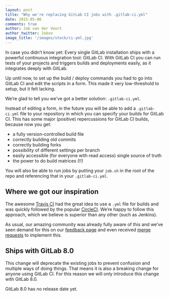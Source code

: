 ```yaml
---
layout: post
title: "Why we're replacing GitLab CI jobs with .gitlab-ci.yml"
date: 2015-05-06
comments: true
author: Job van der Voort
author_twitter: Jobvo
image_title: '/images/stock/ci-yml.jpg'
---
```


In case you didn’t know yet: Every single GitLab installation
ships with a powerful continuous integration tool: GitLab CI.
With GitLab CI you can run tests of your projects and triggers
builds and deployments easily,
as it integrates deeply with GitLab.

Up until now, to set up the build / deploy commands you had to
go into GitLab CI and edit the scripts in a form. This made
it very low-threshold to setup, but it felt lacking.

We’re glad to tell you we’ve got a better solution:
`.gitlab-ci.yml`.

<!--more-->

Instead of editing a form, in the future you will be able to
add a `.gitlab-ci.yml` file to your repository in which you
can specify your builds for GitLab CI.
This has some major (positive) repercussions for GitLab CI
builds, because now you get:

- a fully version-controlled build file
- correctly building old commits
- correctly building forks
- possibility of different settings per branch
- easily accessible (for everyone with read access) single source of truth
- the power to do build matrices (!!)

You will also be able to run jobs by putting your
`job.sh` in the root of the repo and referencing that in your
`.gitlab-ci.yml`.

## Where we got our inspiration

The awesome [Travis CI](https://travis-ci.org/) had the great
idea to use a `.yml` file for builds and was quickly followed
by the popular [CircleCI](https://circleci.com). We’re happy
to follow this approach, which we believe is superior than
any other (such as Jenkins).

As usual, our amazing community was already fully aware of this
and we’ve seen demand for this on our [feedback page](http://feedback.gitlab.com/forums/176466-general/suggestions/5591851-store-build-configuration-in-the-repo-like-travi)
and even received [merge requests](https://github.com/claudyus/ci-yml)
to implement this.

## Ships with GitLab 8.0

This change will deprecate the existing jobs to prevent
confusion and multiple ways of doing things.
That means it is also a breaking change for anyone using
GitLab CI. For this reason we will only introduce this
change with GitLab 8.0.

GitLab 8.0 has no release date yet.
